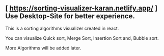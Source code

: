 
[ https://sorting-visualizer-karan.netlify.app/ ]
Use Desktop-Site for better experience.
----------------------------------------------------------------------------

This is a sorting algorithms visualizer created in react.

You can visualize Quick sort, Merge Sort, Insertion Sort and, Bubble sort. 

More Algorithms will be added later.
